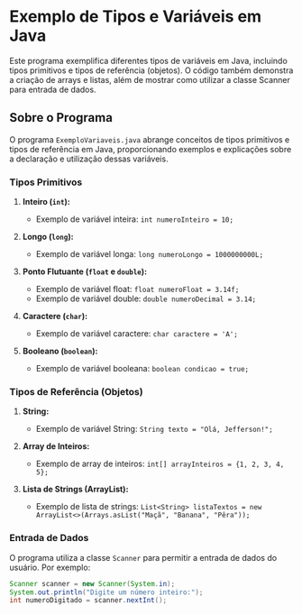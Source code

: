 # Exemplo de Tipos e Variáveis em Java

Este programa exemplifica diferentes tipos de variáveis em Java, incluindo tipos primitivos e tipos de referência (objetos). O código também demonstra a criação de arrays e listas, além de mostrar como utilizar a classe Scanner para entrada de dados.

## Sobre o Programa

O programa `ExemploVariaveis.java` abrange conceitos de tipos primitivos e tipos de referência em Java, proporcionando exemplos e explicações sobre a declaração e utilização dessas variáveis.

### Tipos Primitivos

1. **Inteiro (`int`):**
    - Exemplo de variável inteira: `int numeroInteiro = 10;`

2. **Longo (`long`):**
    - Exemplo de variável longa: `long numeroLongo = 1000000000L;`

3. **Ponto Flutuante (`float` e `double`):**
    - Exemplo de variável float: `float numeroFloat = 3.14f;`
    - Exemplo de variável double: `double numeroDecimal = 3.14;`

4. **Caractere (`char`):**
    - Exemplo de variável caractere: `char caractere = 'A';`

5. **Booleano (`boolean`):**
    - Exemplo de variável booleana: `boolean condicao = true;`

### Tipos de Referência (Objetos)

1. **String:**
    - Exemplo de variável String: `String texto = "Olá, Jefferson!";`

2. **Array de Inteiros:**
    - Exemplo de array de inteiros: `int[] arrayInteiros = {1, 2, 3, 4, 5};`

3. **Lista de Strings (ArrayList):**
    - Exemplo de lista de strings: `List<String> listaTextos = new ArrayList<>(Arrays.asList("Maçã", "Banana", "Pêra"));`

### Entrada de Dados

O programa utiliza a classe `Scanner` para permitir a entrada de dados do usuário. Por exemplo:
```java
Scanner scanner = new Scanner(System.in);
System.out.println("Digite um número inteiro:");
int numeroDigitado = scanner.nextInt();
